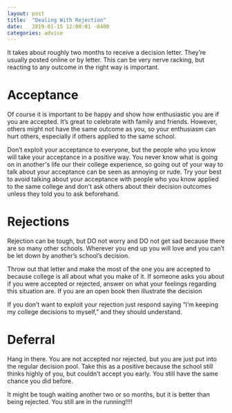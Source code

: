 ```yaml
---
layout: post
title:  "Dealing With Rejection"
date:   2019-01-15 12:00:01 -0400
categories: advice
---
```


It takes about roughly two months to receive a decision letter. They’re usually posted online or by letter. This can be very nerve racking, but reacting to any outcome in the right way is important.

# Acceptance
Of course it is important to be happy and show how enthusiastic you are if you are accepted. It’s great to celebrate with family and friends. However, others might not have the same outcome as you, so your enthusiasm can hurt others, especially if others applied to the same school.

Don’t exploit your acceptance to everyone, but the people who you know will take your acceptance in a positive way. You never know what is going on in another's life our their college experience, so going out of your way to talk about your acceptance can be seen as annoying or rude.  Try your best to avoid talking about your acceptance with people who you know applied to the same college and don't ask others about their decision outcomes unless they told you to ask beforehand.

# Rejections

Rejection can be tough, but DO not worry and DO not get sad because there are so many other schools. Wherever you end up you will love and you can’t be let down by another’s school’s decision.

Throw out that letter and make the most of the one you are accepted to because college is all about what you make of it.  If someone asks you about if you were accepted or rejected, answer on what your feelings regarding this situation are. If you are an open book then illustrate the decision

If you don’t want to exploit your rejection just respond saying “I’m keeping my college decisions to myself,” and they should understand.

# Deferral

Hang in there. You are not accepted nor rejected, but you are just put into the regular decision pool. Take this as a positive because the school still thinks highly of you, but couldn’t accept you early. You still have the same chance you did before.

It might be tough waiting another two or so months, but it is better than being rejected. You still are in the running!!!!
